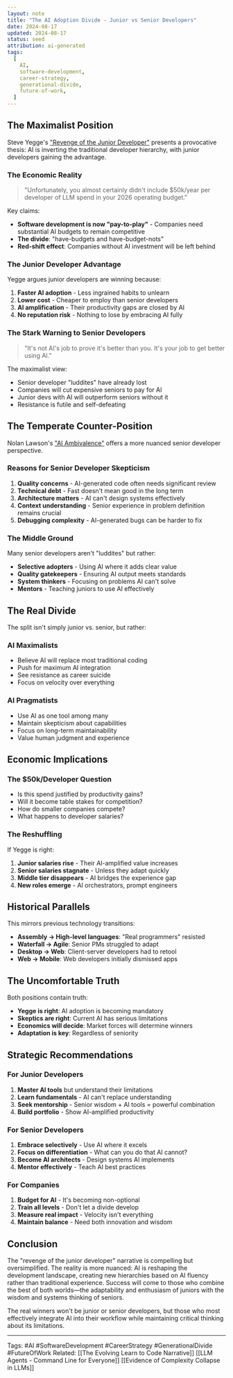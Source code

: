 ```yaml
---
layout: note
title: "The AI Adoption Divide - Junior vs Senior Developers"
date: 2024-08-17
updated: 2024-08-17
status: seed
attribution: ai-generated
tags:
  [
    AI,
    software-development,
    career-strategy,
    generational-divide,
    future-of-work,
  ]
---
```


## The Maximalist Position

Steve Yegge's ["Revenge of the Junior Developer"](https://sourcegraph.com/blog/revenge-of-the-junior-developer) presents a provocative thesis: AI is inverting the traditional developer hierarchy, with junior developers gaining the advantage.

### The Economic Reality

> "Unfortunately, you almost certainly didn't include $50k/year per developer of LLM spend in your 2026 operating budget."

Key claims:

- **Software development is now "pay-to-play"** - Companies need substantial AI budgets to remain competitive
- **The divide**: "have-budgets and have-budget-nots"
- **Red-shift effect**: Companies without AI investment will be left behind

### The Junior Developer Advantage

Yegge argues junior developers are winning because:

1. **Faster AI adoption** - Less ingrained habits to unlearn
2. **Lower cost** - Cheaper to employ than senior developers
3. **AI amplification** - Their productivity gaps are closed by AI
4. **No reputation risk** - Nothing to lose by embracing AI fully

### The Stark Warning to Senior Developers

> "It's not AI's job to prove it's better than you. It's your job to get better using AI."

The maximalist view:

- Senior developer "luddites" have already lost
- Companies will cut expensive seniors to pay for AI
- Junior devs with AI will outperform seniors without it
- Resistance is futile and self-defeating

## The Temperate Counter-Position

Nolan Lawson's ["AI Ambivalence"](https://nolanlawson.com/2025/04/02/ai-ambivalence/) offers a more nuanced senior developer perspective.

### Reasons for Senior Developer Skepticism

1. **Quality concerns** - AI-generated code often needs significant review
2. **Technical debt** - Fast doesn't mean good in the long term
3. **Architecture matters** - AI can't design systems effectively
4. **Context understanding** - Senior experience in problem definition remains crucial
5. **Debugging complexity** - AI-generated bugs can be harder to fix

### The Middle Ground

Many senior developers aren't "luddites" but rather:

- **Selective adopters** - Using AI where it adds clear value
- **Quality gatekeepers** - Ensuring AI output meets standards
- **System thinkers** - Focusing on problems AI can't solve
- **Mentors** - Teaching juniors to use AI effectively

## The Real Divide

The split isn't simply junior vs. senior, but rather:

### AI Maximalists

- Believe AI will replace most traditional coding
- Push for maximum AI integration
- See resistance as career suicide
- Focus on velocity over everything

### AI Pragmatists

- Use AI as one tool among many
- Maintain skepticism about capabilities
- Focus on long-term maintainability
- Value human judgment and experience

## Economic Implications

### The $50k/Developer Question

- Is this spend justified by productivity gains?
- Will it become table stakes for competition?
- How do smaller companies compete?
- What happens to developer salaries?

### The Reshuffling

If Yegge is right:

1. **Junior salaries rise** - Their AI-amplified value increases
2. **Senior salaries stagnate** - Unless they adapt quickly
3. **Middle tier disappears** - AI bridges the experience gap
4. **New roles emerge** - AI orchestrators, prompt engineers

## Historical Parallels

This mirrors previous technology transitions:

- **Assembly → High-level languages**: "Real programmers" resisted
- **Waterfall → Agile**: Senior PMs struggled to adapt
- **Desktop → Web**: Client-server developers had to retool
- **Web → Mobile**: Web developers initially dismissed apps

## The Uncomfortable Truth

Both positions contain truth:

- **Yegge is right**: AI adoption is becoming mandatory
- **Skeptics are right**: Current AI has serious limitations
- **Economics will decide**: Market forces will determine winners
- **Adaptation is key**: Regardless of seniority

## Strategic Recommendations

### For Junior Developers

1. **Master AI tools** but understand their limitations
2. **Learn fundamentals** - AI can't replace understanding
3. **Seek mentorship** - Senior wisdom + AI tools = powerful combination
4. **Build portfolio** - Show AI-amplified productivity

### For Senior Developers

1. **Embrace selectively** - Use AI where it excels
2. **Focus on differentiation** - What can you do that AI cannot?
3. **Become AI architects** - Design systems AI implements
4. **Mentor effectively** - Teach AI best practices

### For Companies

1. **Budget for AI** - It's becoming non-optional
2. **Train all levels** - Don't let a divide develop
3. **Measure real impact** - Velocity isn't everything
4. **Maintain balance** - Need both innovation and wisdom

## Conclusion

The "revenge of the junior developer" narrative is compelling but oversimplified. The reality is more nuanced: AI is reshaping the development landscape, creating new hierarchies based on AI fluency rather than traditional experience. Success will come to those who combine the best of both worlds—the adaptability and enthusiasm of juniors with the wisdom and systems thinking of seniors.

The real winners won't be junior or senior developers, but those who most effectively integrate AI into their workflow while maintaining critical thinking about its limitations.

---

Tags: #AI #SoftwareDevelopment #CareerStrategy #GenerationalDivide #FutureOfWork
Related: [[The Evolving Learn to Code Narrative]] [[LLM Agents - Command Line for Everyone]] [[Evidence of Complexity Collapse in LLMs]]
